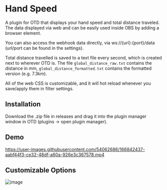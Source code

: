 # Hand Speed

A plugin for OTD that displays your hand speed and total distance traveled. The data displayed via web and can be easily used inside OBS by adding a browser element. 

You can also access the webhook data directly, via ws://{url}:{port}/data (url/port can be found in the settings).

Total distance travelled is saved to a text file every second, which is created next to wherever OTD is. The file `global_distance_raw.txt` contains the distance in mm, `global_distance_formatted.txt` contains the formatted version (e.g. 7.3km).

All of the web CSS is customizable, and it will hot reload whenever you save/apply them in filter settings. 

## Installation

Download the .zip file in releases and drag it into the plugin manager window in OTD (plugins -> open plugin manager).

## Demo

https://user-images.githubusercontent.com/54062686/166842437-aabf44f3-ce32-48df-a60a-926e3c367578.mp4

## Customizable Options 

![image](https://user-images.githubusercontent.com/54062686/166842720-5dfde4ef-92dc-46d4-8277-0a7d26e733b0.png)
